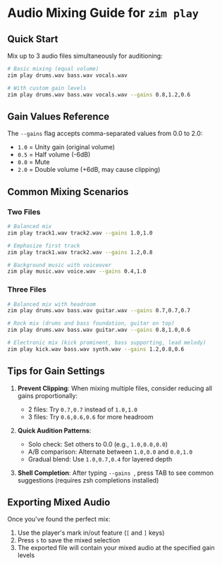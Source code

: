 # Audio Mixing Guide for `zim play`

## Quick Start

Mix up to 3 audio files simultaneously for auditioning:

```bash
# Basic mixing (equal volume)
zim play drums.wav bass.wav vocals.wav

# With custom gain levels
zim play drums.wav bass.wav vocals.wav --gains 0.8,1.2,0.6
```

## Gain Values Reference

The `--gains` flag accepts comma-separated values from 0.0 to 2.0:
- `1.0` = Unity gain (original volume)
- `0.5` = Half volume (-6dB)
- `0.0` = Mute
- `2.0` = Double volume (+6dB, may cause clipping)

## Common Mixing Scenarios

### Two Files
```bash
# Balanced mix
zim play track1.wav track2.wav --gains 1.0,1.0

# Emphasize first track
zim play track1.wav track2.wav --gains 1.2,0.8

# Background music with voiceover
zim play music.wav voice.wav --gains 0.4,1.0
```

### Three Files
```bash
# Balanced mix with headroom
zim play drums.wav bass.wav guitar.wav --gains 0.7,0.7,0.7

# Rock mix (drums and bass foundation, guitar on top)
zim play drums.wav bass.wav guitar.wav --gains 0.8,1.0,0.6

# Electronic mix (kick prominent, bass supporting, lead melody)
zim play kick.wav bass.wav synth.wav --gains 1.2,0.8,0.6
```

## Tips for Gain Settings

1. **Prevent Clipping**: When mixing multiple files, consider reducing all gains proportionally:
   - 2 files: Try `0.7,0.7` instead of `1.0,1.0`
   - 3 files: Try `0.6,0.6,0.6` for more headroom

2. **Quick Audition Patterns**:
   - Solo check: Set others to 0.0 (e.g., `1.0,0.0,0.0`)
   - A/B comparison: Alternate between `1.0,0.0` and `0.0,1.0`
   - Gradual blend: Use `1.0,0.7,0.4` for layered depth

3. **Shell Completion**: After typing `--gains `, press TAB to see common suggestions (requires zsh completions installed)

## Exporting Mixed Audio

Once you've found the perfect mix:
1. Use the player's mark in/out feature (`[` and `]` keys)
2. Press `s` to save the mixed selection
3. The exported file will contain your mixed audio at the specified gain levels